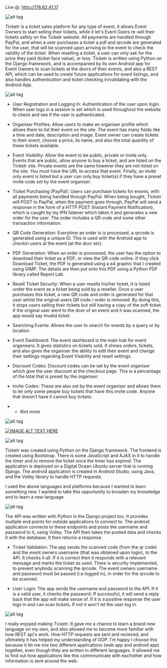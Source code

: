 Live @: http://178.62.41.17

![alt tag](http://i.imgur.com/VgxvuF9.png)

Ticketr is a ticket sales platform for any type of event, it allows Event Owners to start selling their tickets, while it let's Event Goers re-sell their tickets safely on the Ticketr website. All payments are handled through PayPal, and when a user purchases a ticket a pdf and qrcode are generated for the user, that will be scanned upon arriving to the event to check the validity of the ticket. When reselling a ticket, a user can only ask for the price they paid (ticket face value), or less. Ticketr is written using Python on the Django framework, and is accompanied by its own Android app for Event Owners to scan tickets at the doors of their events, and also a REST API, which can be used to create future applications for event listings, and also handles authentication and ticket checking in/validating with the Android App.

![alt tag](http://i.imgur.com/lDkJPBz.png)

- User Registration and Logging In: Authentication of the user upon login. When user logs in a session is set which is used throughout the website to check and see if the user is authenticated.

- Organiser Profiles:  Allow users to make an organiser profile which allows them to list their event on the site. The event has many fields like a time and date, description and image. Event owner can create tickets to their event, choose a price, its name, and also the total quantity of these tickets available.

- Event Visibility: Allow the event to be public, private or invite only. Events that are public, allow anyone to buy a ticket, and are listed on the Ticketr site. Private events are the same however they are not listed on the site. You must have the URL to access that event. Finally, an invite only event is listed but a user can only buy ticket(s) if they have a preset invite code set by the event organiser.

- Ticket Purchasing (PayPal): Users can purchase tickets for events, with all payments being handled through PayPal. When being bought, Ticketr will POST to PayPal, when the payment goes through, PayPal will send a response in the form of a HTTP POST (Instant Payment Notification), which is caught by my IPN listener which takes it and generates a new order for the user. The order includes a QR code and some other transaction information.

- QR Code Generation: Everytime an order is is processed, a qrcode is generated using a unique ID. This is used with the Android app to checkin users at the event (at the door etc).

- PDF Generation:  When an order is processed, the user has the option to download their ticket as a PDF, or view the QR code online. If they click Download Ticket, the PDF is generated using a a4 graphic that I created using GIMP. The details are then put onto this PDF using a Python PDF library called Report Lab.

- Resell Ticket Security: When a user resells his/her ticket, it is listed under the event as a ticket being sold by a reseller. Once a user purchases this ticket, a new QR code and order is generated for that user whilst the original users QR code / order is removed. By doing this, it stops users selling their tickets but still having a copy of the soft ticket. If the original user went to the door of an event and it was scanned, the app would say Invalid ticket.

- Searching Events: Allows the user to search for events by a query or by location.

- Event Dashboard: The event dashboard is the main hub for event organisers. It gives statistics on tickets sold. It shows orders, tickets, and also gives the organiser the ability to edit their event and change their settings regarding Event Visibility and resell settings.

- Discount Codes: Discount codes can be set by the event organiser which give the user discount at the checkout page. This is a percentage of the total that is preset by the organiser.

- Invite Codes: These are also set by the event organiser and allows them to let only some people buy tickets that have this invite code. Anyone that doesn't have it cannot buy tickets.

- + Alot more

![alt tag](http://i.imgur.com/R73gx5m.png)

[![IMAGE ALT TEXT HERE](https://img.youtube.com/vi/F5iHWranhSM/0.jpg)](https://www.youtube.com/watch?v=F5iHWranhSM)

![alt tag](http://i.imgur.com/k7XIEES.png)

Ticketr was created using Python on the Django framework. The frontend is created using Bootstrap. There is some JavaScript and AJAX in it to handle the timer and to remove the ticket once the timer has expired. The application is deployed on a Digital Ocean Ubuntu server that is running Django. The android application is created in Android Studio, using Java, and the Volley library to handle HTTP requests.

I used the above languages and platforms because I wanted to learn something new. I wanted to take this oppurtunity to broaden my knowledge and to learn a new language.


![alt tag](http://i.imgur.com/clM1Nld.png)

The API was written with Python in the Django project too. It provides multiple end points for outside applications to connect to. The android application connects to these endpoints and posts the username and password to it, using Volley. The API then takes the posted data and checks it with the database. It then returns a response.

- Ticket Validation: The app sends the scanned code (from the qr code) and the event owners username (that was obtained upon login), to the API. It checks it all. If it is correct then it responds with a relevant message and marks the ticket as used. There is security implemented, to prevent anybody scanning the qrcode. The event owners username and password must be passed (i.e logged in), in order for the qrcode to be scanned.

- User Login: The app sends the username and password to the API. If it is a valid user, it checks the password. If successful, it will send a reply back that the app will make sense of. If it is a positive response the user logs in and can scan tickets. If not it won't let the user log in.

![alt tag](http://i.imgur.com/XwhwIaC.png)

I really enjoyed making Ticketr. It gave me a chance to learn a brand new language on my own, and also allowed me to become more familiar with how REST api's work. How HTTP requests are sent and recieved, and ultimately it has helped my understanding of OOP. I'm happy I choose this because it let me mix two different applications (web app and android app) together, even though they are written in different languages. It allowed me to find out how applications like this commnunicate with eachother and how information is sent around the web.
